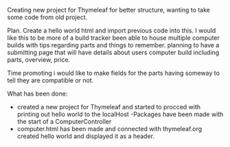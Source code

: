 Creating new project for Thymeleaf
for better structure, wanting to take some code from old project.

Plan.
Create a hello world html and import previous code into this.
I would like this to be more of a build tracker been able to house multiple computer builds with tips regarding
  parts and things to remember.
planning to have a submitting page that will have details about users computer build including parts, overview, price.

Time promoting i would like to make fields for the parts having someway to tell they are compatible or not.


What has been done:
- created a new project for Thymeleaf and started to procced with printing out hello world to the localHost
-Packages have been made with the start of a ComputerController
- computer.html has been made and connected with thymeleaf.org
    created hello world and displayed it as a header.